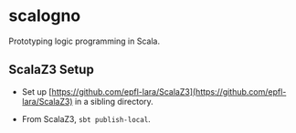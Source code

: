scalogno
========

Prototyping logic programming in Scala.

ScalaZ3 Setup
-------------

* Set up
  [https://github.com/epfl-lara/ScalaZ3](https://github.com/epfl-lara/ScalaZ3)
  in a sibling directory.

* From ScalaZ3, `sbt publish-local`.
